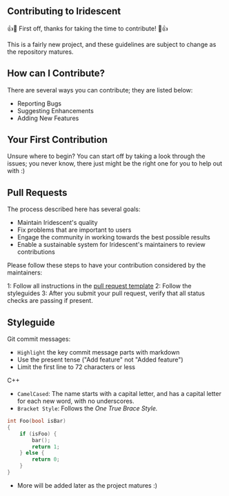 ## Contributing to Iridescent
👍🎉 First off, thanks for taking the time to contribute! 🎉👍

This is a fairly new project, and these guidelines are subject to change as the repository matures.

## How can I Contribute?
There are several ways you can contribute; they are listed below:
* Reporting Bugs
* Suggesting Enhancements
* Adding New Features

## Your First Contribution
Unsure where to begin? You can start off by taking a look through the issues; you never know, there just might be the right one for you to help out with :)

## Pull Requests
The process described here has several goals:
* Maintain Iridescent's quality
* Fix problems that are important to users
* Engage the community in working towards the best possible results
* Enable a sustainable system for Iridescent's maintainers to review contributions

Please follow these steps to have your contribution considered by the maintainers:

1: Follow all instructions in the [pull request template](https://github.com/DevelopingThings/Iridescent/blob/main/.github/PULL_REQUEST_TEMPLATE.md)
2: Follow the styleguides
3: After you submit your pull request, verify that all status checks are passing if present.

## Styleguide
Git commit messages:
* `Highlight` the key commit message parts with markdown
* Use the present tense ("Add feature" not "Added feature")
* Limit the first line to 72 characters or less

C++
* `CamelCased`: The name starts with a capital letter, and has a capital letter for each new word, with no underscores.
* `Bracket Style`: Follows the _One True Brace Style._
```cpp
int Foo(bool isBar)
{
    if (isFoo) {
        bar();
        return 1;
    } else {
        return 0;
    }
}
```
* More will be added later as the project matures :)


